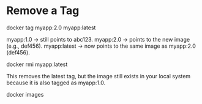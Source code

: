 # Remove a Tag

docker tag myapp:2.0 myapp:latest

myapp:1.0 → still points to abc123.
myapp:2.0 → points to the new image (e.g., def456).
myapp:latest → now points to the same image as myapp:2.0 (def456).

docker rmi myapp:latest

This removes the latest tag, but the image still exists in your local system because it is also tagged as myapp:1.0.

docker images
